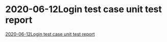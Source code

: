 # 2020-06-12Login test case unit test report
[2020-06-12Login test case unit test report](https://aiwithcloud.com/2022/09/19/2020_06_12login_test_case_unit_test_report/)